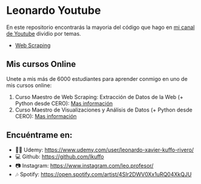 # Leonardo Youtube

En este repositorio encontrarás la mayoria del código que hago en [mi canal de Youtube](https://www.youtube.com/channel/KufGal) dividio por temas.   

- [Web Scraping](https://www.youtube.com/playlist?list=PLuaGRMrO-j-8B_RT_2kGE6NW-ZxzHaU17)  


## Mis cursos Online   

Unete a mis más de 6000 estudiantes para aprender conmigo en uno de mis cursos online:

1. Curso Maestro de Web Scraping: Extracción de Datos de la Web (+ Python desde CERO): [Mas información](https://www.udemy.com/course/curso-maestro-web-scraping/?referralCode=1BA4AD4AD4BED138A583)   
2. Curso Maestro de Visualizaciones y Análisis de Datos (+ Python desde CERO): [Mas información](https://www.udemy.com/course/curso-maestro-de-visualizaciones/?referralCode=6EA7B5E7A070417F990D)   


## Encuéntrame en:   
- 👨‍🏫 Udemy: https://www.udemy.com/user/leonardo-xavier-kuffo-rivero/   
- 💻 Github: https://github.com/lkuffo   
- 📷 Instagram: https://www.instagram.com/leo.profesor/   
- 🎶 Spotify: https://open.spotify.com/artist/4SIr2DWV0Xx1uRQ04XkQJU   
